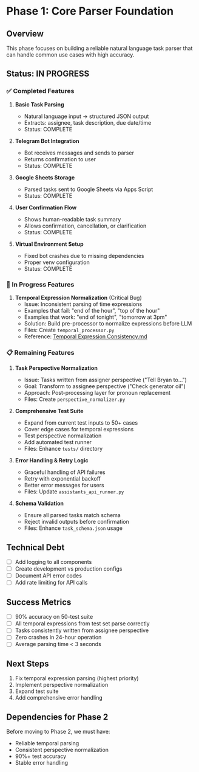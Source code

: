 # Phase 1: Core Parser Foundation

## Overview
This phase focuses on building a reliable natural language task parser that can handle common use cases with high accuracy.

## Status: IN PROGRESS

### ✅ Completed Features
1. **Basic Task Parsing**
   - Natural language input → structured JSON output
   - Extracts: assignee, task description, due date/time
   - Status: COMPLETE

2. **Telegram Bot Integration**
   - Bot receives messages and sends to parser
   - Returns confirmation to user
   - Status: COMPLETE

3. **Google Sheets Storage**
   - Parsed tasks sent to Google Sheets via Apps Script
   - Status: COMPLETE

4. **User Confirmation Flow**
   - Shows human-readable task summary
   - Allows confirmation, cancellation, or clarification
   - Status: COMPLETE

5. **Virtual Environment Setup**
   - Fixed bot crashes due to missing dependencies
   - Proper venv configuration
   - Status: COMPLETE

### 🚧 In Progress Features

1. **Temporal Expression Normalization** (Critical Bug)
   - Issue: Inconsistent parsing of time expressions
   - Examples that fail: "end of the hour", "top of the hour"
   - Examples that work: "end of tonight", "tomorrow at 3pm"
   - Solution: Build pre-processor to normalize expressions before LLM
   - Files: Create `temporal_processor.py`
   - Reference: [Temporal Expression Consistency.md](./Temporal%20Expression%20Consistency.md)

### 📋 Remaining Features

1. **Task Perspective Normalization**
   - Issue: Tasks written from assigner perspective ("Tell Bryan to...")
   - Goal: Transform to assignee perspective ("Check generator oil")
   - Approach: Post-processing layer for pronoun replacement
   - Files: Create `perspective_normalizer.py`

2. **Comprehensive Test Suite**
   - Expand from current test inputs to 50+ cases
   - Cover edge cases for temporal expressions
   - Test perspective normalization
   - Add automated test runner
   - Files: Enhance `tests/` directory
   

3. **Error Handling & Retry Logic**
   - Graceful handling of API failures
   - Retry with exponential backoff
   - Better error messages for users
   - Files: Update `assistants_api_runner.py`

4. **Schema Validation**
   - Ensure all parsed tasks match schema
   - Reject invalid outputs before confirmation
   - Files: Enhance `task_schema.json` usage

## Technical Debt
- [ ] Add logging to all components
- [ ] Create development vs production configs
- [ ] Document API error codes
- [ ] Add rate limiting for API calls

## Success Metrics
- [ ] 90% accuracy on 50-test suite
- [ ] All temporal expressions from test set parse correctly
- [ ] Tasks consistently written from assignee perspective
- [ ] Zero crashes in 24-hour operation
- [ ] Average parsing time < 3 seconds

## Next Steps
1. Fix temporal expression parsing (highest priority)
2. Implement perspective normalization
3. Expand test suite
4. Add comprehensive error handling

## Dependencies for Phase 2
Before moving to Phase 2, we must have:
- Reliable temporal parsing
- Consistent perspective normalization
- 90%+ test accuracy
- Stable error handling